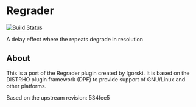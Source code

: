# Regrader

[![Build Status](https://travis-ci.com/linuxmao-org/regrader.svg?branch=master)](https://travis-ci.com/linuxmao-org/regrader)

A delay effect where the repeats degrade in resolution

## About

This is a port of the Regrader plugin created by Igorski.
It is based on the DISTRHO plugin framework (DPF) to provide support of
GNU/Linux and other platforms.

Based on the upstream revision: 534fee5
